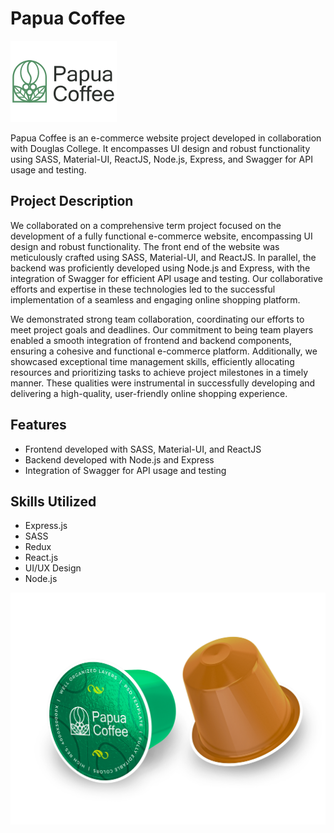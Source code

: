 # Papua Coffee

![Papua Coffee Logo](./src/assets/logo.svg)

Papua Coffee is an e-commerce website project developed in collaboration with Douglas College. It encompasses UI design and robust functionality using SASS, Material-UI, ReactJS, Node.js, Express, and Swagger for API usage and testing.

## Project Description

We collaborated on a comprehensive term project focused on the development of a fully functional e-commerce website, encompassing UI design and robust functionality. The front end of the website was meticulously crafted using SASS, Material-UI, and ReactJS. In parallel, the backend was proficiently developed using Node.js and Express, with the integration of Swagger for efficient API usage and testing. Our collaborative efforts and expertise in these technologies led to the successful implementation of a seamless and engaging online shopping platform.

We demonstrated strong team collaboration, coordinating our efforts to meet project goals and deadlines. Our commitment to being team players enabled a smooth integration of frontend and backend components, ensuring a cohesive and functional e-commerce platform. Additionally, we showcased exceptional time management skills, efficiently allocating resources and prioritizing tasks to achieve project milestones in a timely manner. These qualities were instrumental in successfully developing and delivering a high-quality, user-friendly online shopping experience.

## Features

- Frontend developed with SASS, Material-UI, and ReactJS
- Backend developed with Node.js and Express
- Integration of Swagger for API usage and testing

## Skills Utilized

- Express.js
- SASS
- Redux
- React.js
- UI/UX Design
- Node.js

![About Us Image](./src/assets/aboutus-pic2.png)
